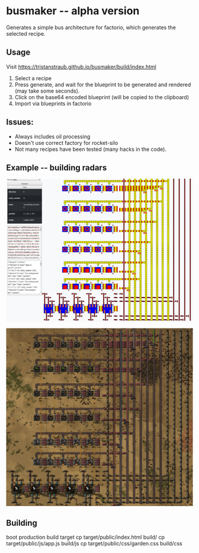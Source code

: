 # busmaker -- alpha version

Generates a simple bus architecture for factorio, which
generates the selected recipe.

## Usage

Visit https://tristanstraub.github.io/busmaker/build/index.html

1. Select a recipe
2. Press generate, and wait for the blueprint to be generated and rendered (may take some seconds).
3. Click on the base64 encoded blueprint (will be copied to the clipboard)
4. Import via blueprints in factorio

## Issues:

- Always includes oil processing
- Doesn't use correct factory for rocket-silo
- Not many recipes have been tested (many hacks in the code).

## Example -- building radars

![Image of factory generation](resources/busmaker-example.png)

![Image of factory generating radars](resources/radar-factory-example.png)

## Building

boot production build target
cp target/public/index.html build/
cp target/public/js/app.js build/js
cp target/public/css/garden.css build/css



